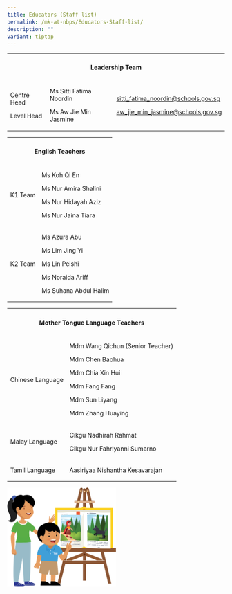 ```yaml
---
title: Educators (Staff list)
permalink: /mk-at-nbps/Educators-Staff-list/
description: ""
variant: tiptap
---
```

<table>
<tbody>
<tr>
<th rowspan="1" colspan="3">
<h4>Leadership Team</h4>
</th>
</tr>
<tr>
<td rowspan="1" colspan="1">
<p>Centre Head</p>
<p></p>
<p></p>
<p>Level Head</p>
<p></p>
</td>
<td rowspan="1" colspan="1">
<p>Ms Sitti Fatima Noordin</p>
<p></p>
<p>Ms Aw Jie Min Jasmine</p>
</td>
<td rowspan="1" colspan="1">
<p><a href="sitti_fatima_noordin@schools.gov.sg" rel="noopener noreferrer nofollow" target="_blank">sitti_fatima_noordin@schools.gov.sg</a>
</p>
<p></p>
<p><a href="aw_jie_min_jasmine@schools.gov.sg" rel="noopener noreferrer nofollow" target="_blank">aw_jie_min_jasmine@schools.gov.sg</a>
</p>
</td>
</tr>
</tbody>
</table>
<table>
<tbody>
<tr>
<th rowspan="1" colspan="3">
<h4>English Teachers</h4>
</th>
</tr>
<tr>
<td rowspan="1" colspan="1">
<p>K1 Team</p>
</td>
<td rowspan="1" colspan="2">
<p>Ms Koh Qi En</p>
<p>Ms Nur Amira Shalini</p>
<p>Ms Nur Hidayah Aziz</p>
<p>Ms Nur Jaina Tiara</p>
<p></p>
</td>
</tr>
<tr>
<td rowspan="1" colspan="1">
<p>K2 Team</p>
</td>
<td rowspan="1" colspan="2">
<p>Ms Azura Abu</p>
<p>Ms Lim Jing Yi</p>
<p>Ms Lin Peishi</p>
<p>Ms Noraida Ariff</p>
<p>Ms Suhana Abdul Halim</p>
<p></p>
</td>
</tr>
</tbody>
</table>
<table>
<tbody>
<tr>
<th rowspan="1" colspan="3">
<h4>Mother Tongue Language Teachers</h4>
</th>
</tr>
<tr>
<td rowspan="1" colspan="1">
<p>Chinese Language</p>
</td>
<td rowspan="1" colspan="2">
<p>Mdm Wang Qichun (Senior Teacher)</p>
<p>Mdm Chen Baohua</p>
<p>Mdm Chia Xin Hui</p>
<p>Mdm Fang Fang</p>
<p>Mdm Sun Liyang</p>
<p>Mdm Zhang Huaying</p>
</td>
</tr>
<tr>
<td rowspan="1" colspan="1">
<p>Malay Language</p>
</td>
<td rowspan="1" colspan="2">
<p>Cikgu Nadhirah Rahmat</p>
<p>Cikgu Nur Fahriyanni Sumarno</p>
</td>
</tr>
<tr>
<td rowspan="1" colspan="1">
<p>Tamil Language</p>
</td>
<td rowspan="1" colspan="2">
<p>Aasiriyaa Nishantha Kesavarajan</p>
</td>
</tr>
</tbody>
</table>
<p></p>
<div class="isomer-image-wrapper">
<img style="width: 50%;" height="auto" width="100%" alt="" src="/images/Storybook.png">
</div>
<p></p>